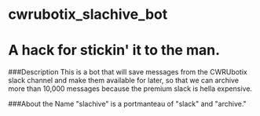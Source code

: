 # cwrubotix_slachive_bot
A hack for stickin' it to the man.
======
###Description
This is a bot that will save messages from the CWRUbotix slack channel and make them available for later, so that we can archive more than 10,000 messages because the premium slack is hella expensive.

###About the Name
"slachive" is a portmanteau of "slack" and "archive."
